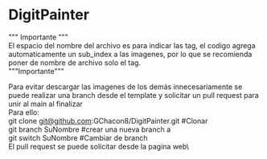 # DigitPainter
""" Importante """\
El espacio del nombre del archivo es para indicar las tag, el codigo agrega automaticamente un sub_index a las imagenes, por lo que se recomienda poner de nombre de archivo solo el tag.\
"""Importante"""

Para evitar descargar las imagenes de los demás innecesariamente se puede realizar una branch desde el template y solicitar un pull request para unir al main al finalizar\
Para ello:\
git clone git@github.com:GChacon8/DigitPainter.git #Clonar\
git branch SuNombre #crear una nueva branch a \
git switch SuNombre #Cambiar de branch\
El pull request se puede solicitar desde la pagina web\
